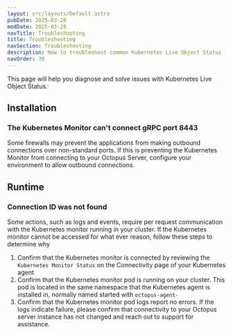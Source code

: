 ```yaml
---
layout: src/layouts/Default.astro
pubDate: 2025-03-28
modDate: 2025-03-28
navTitle: Troubleshooting
title: Troubleshooting
navSection: Troubleshooting
description: How to troubleshoot common Kubernetes Live Object Status issues
navOrder: 70
---
```


This page will help you diagnose and solve issues with Kubernetes Live Object Status.

## Installation

### The Kubernetes Monitor can't connect gRPC port 8443

Some firewalls may prevent the applications from making outbound connections over non-standard ports. If this is preventing the Kubernetes Monitor from connecting to your Octopus Server, configure your environment to allow outbound connections.

## Runtime

### Connection ID was not found

Some actions, such as logs and events, require per request communication with the Kubernetes monitor running in your cluster. If the Kubernetes monitor cannot be accessed for what ever reason, follow these steps to determine why

1. Confirm that the Kubernetes monitor is connected by reviewing the `Kubernetes Monitor Status` on the Connectivity page of your Kubernetes agent
2. Confirm that the Kubernetes monitor pod is running on your cluster. This pod is located in the same namespace that the Kubernetes agent is installed in, normally named started with `octopus-agent-`
3. Confirm that the Kubernetes monitor pod logs report no errors. If the logs indicate failure, please confirm that connectivity to your Octopus server instance has not changed and reach out to support for assistance.